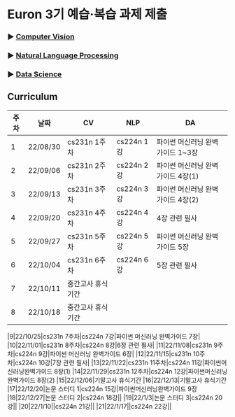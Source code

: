 # Euron 3기 예습·복습 과제 제출

### ▶ [Computer Vision](https://github.com/Ewha-Euron/2022-2-Euron-CV)
### ▶ [Natural Language Processing](https://github.com/Ewha-Euron/2022-2-Euron-NLP)
### ▶ [Data Science](https://github.com/Ewha-Euron/2022-2-Euron-DS)

## Curriculum

| 주차 | 날짜 | CV | NLP | DA |
|---|---|---|---|---|
|1|22/08/30|cs231n 1주차|cs224n 1강|파이썬 머신러닝 완벽가이드 1~3장|
|2|22/09/06|cs231n 2주차|cs224n 2강|파이썬 머신러닝 완벽가이드 4장(1)|
|3|22/09/13|cs231n 3주차|cs224n 3강|파이썬 머신러닝 완벽가이드 4장(2)|
|4|22/09/20|cs231n 4주차|cs224n 4강|4장 관련 필사|
|5|22/09/27|cs231n 5주차|cs224n 5강|파이썬 머신러닝 완벽가이드 5장|
|6|22/10/04|cs231n 6주차|cs224n 6강|5장 관련 필사|
|7|22/10/11|중간고사 휴식기간
|8|22/10/18|중간고사 휴식기간

|9|22/10/25|cs231n 7주차|cs224n 7강|파이썬 머신러닝 완벽가이드 7장|
|10|22/11/01|cs231n 8주차|cs224n 8강|6장 관련 필사|
|11|22/11/08|cs231n 9주차|cs224n 9강|파이썬 머신러닝 완벽가이드 6장|
|12|22/11/15|cs231n 10주차|cs224n 10강|7장 관련 필사|
|13|22/11/22|cs231n 11주차|cs224n 11강|파이썬머신러닝완벽가이드 8장(1)
|14|22/11/29|cs231n 12주차|cs224n 12강|파이썬머신러닝완벽가이드 8장(2)
|15|22/12/06|기말고사 휴식기간
|16|22/12/13|기말고사 휴식기간
|17|22/12/20|논문 스터디 1|cs224n 15강|파이썬머신러닝완벽가이드 9장
|18|22/12/27|논문 스터디 2|cs224n 18강||
|19|22/1/3|논문 스터디 3|cs224n 20강||
|20|22/1/10||cs224n 21강||
|21|22/1/17||cs224n 22강||
